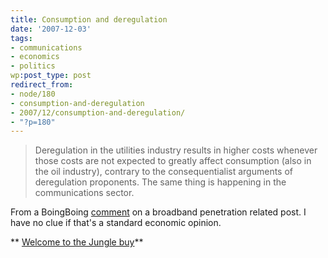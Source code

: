 ```yaml
---
title: Consumption and deregulation
date: '2007-12-03'
tags:
- communications
- economics
- politics
wp:post_type: post
redirect_from:
- node/180
- consumption-and-deregulation
- 2007/12/consumption-and-deregulation/
- "?p=180"
---
```


>

> Deregulation in the utilities industry results in higher costs whenever those costs are not expected to greatly affect consumption (also in the oil industry), contrary to the consequentialist arguments of deregulation proponents. The same thing is happening in the communications sector.

From a BoingBoing [comment](http://www.boingboing.net/2007/12/03/americas-top-antitec.html#comment-88084) on a broadband penetration related post. I have no clue if that's a standard economic opinion.

** [Welcome to the Jungle buy](http://time-travel.com/?welcome_to_the_jungle)**
